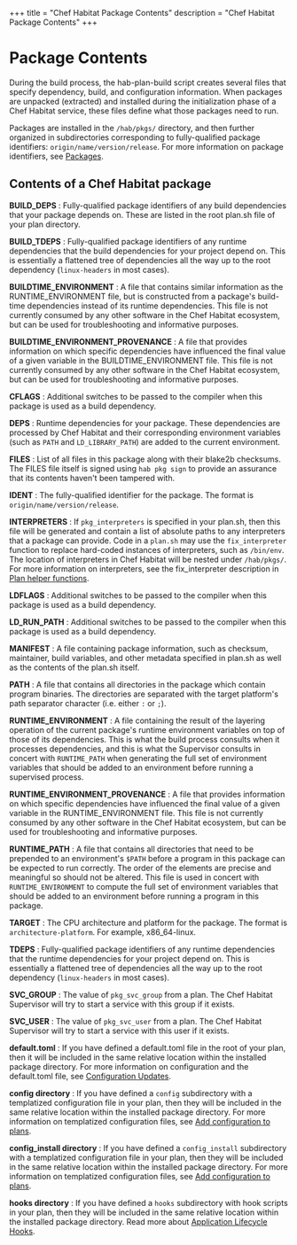 +++
title = "Chef Habitat Package Contents"
description = "Chef Habitat Package Contents"
+++

# <a name="package-contents" id="package-contents" data-magellan-target="package-contents">Package Contents</a>

During the build process, the hab-plan-build script creates several files that specify dependency, build, and configuration information. When packages are unpacked (extracted) and installed during the initialization phase of a Chef Habitat service, these files define what those packages need to run.

Packages are installed in the `/hab/pkgs/` directory, and then further organized in subdirectories corresponding to fully-qualified package identifiers: `origin/name/version/release`. For more information on package identifiers, see [Packages](/docs/glossary/#glossary-artifacts).

## Contents of a Chef Habitat package

**BUILD_DEPS**
: Fully-qualified package identifiers of any build dependencies that your package depends on. These are listed in the root plan.sh file of your plan directory.

**BUILD_TDEPS**
: Fully-qualified package identifiers of any runtime dependencies that the build dependencies for your project depend on. This is essentially a flattened tree of dependencies all the way up to the root dependency (`linux-headers` in most cases).

**BUILDTIME_ENVIRONMENT**
: A file that contains similar information as the RUNTIME_ENVIRONMENT file, but is constructed from a package's build-time dependencies instead of its runtime dependencies. This file is not currently consumed by any other software in the Chef Habitat ecosystem, but can be used for troubleshooting and informative purposes.

**BUILDTIME_ENVIRONMENT_PROVENANCE**
: A file that provides information on which specific dependencies have influenced the final value of a given variable in the BUILDTIME_ENVIRONMENT file. This file is not currently consumed by any other software in the Chef Habitat ecosystem, but can be used for troubleshooting and informative purposes.

**CFLAGS**
: Additional switches to be passed to the compiler when this package is used as a build dependency.

**DEPS**
: Runtime dependencies for your package. These dependencies are processed by Chef Habitat and their corresponding environment variables (such as `PATH` and `LD_LIBRARY_PATH`) are added to the current environment.

**FILES**
: List of all files in this package along with their blake2b checksums. The FILES file itself is signed using `hab pkg sign` to provide an assurance that its contents haven't been tampered with.

**IDENT**
: The fully-qualified identifier for the package. The format is `origin/name/version/release`.

**INTERPRETERS**
: If `pkg_interpreters` is specified in your plan.sh, then this file will be generated and contain a list of absolute paths to any interpreters that a package can provide. Code in a `plan.sh` may use the `fix_interpreter` function to replace hard-coded instances of interpreters, such as `/bin/env`. The location of interpreters in Chef Habitat will be nested under `/hab/pkgs/`. For more information on interpreters, see the fix_interpreter description in [Plan helper functions](/docs/reference/build-helpers).

**LDFLAGS**
: Additional switches to be passed to the compiler when this package is used as a build dependency.

**LD_RUN_PATH**
: Additional switches to be passed to the compiler when this package is used as a build dependency.

**MANIFEST**
: A file containing package information, such as checksum, maintainer, build variables, and other metadata specified in plan.sh as well as the contents of the plan.sh itself.

**PATH**
: A file that contains all directories in the package which contain program binaries. The directories are separated with the target platform's path separator character (i.e. either `:` or `;`).

**RUNTIME_ENVIRONMENT**
: A file containing the result of the layering operation of the current package's runtime environment variables on top of those of its dependencies. This is what the build process consults when it processes dependencies, and this is what the Supervisor consults in concert with `RUNTIME_PATH` when generating the full set of environment variables that should be added to an environment before running a supervised process.

**RUNTIME_ENVIRONMENT_PROVENANCE**
: A file that provides information on which specific dependencies have influenced the final value of a given variable in the RUNTIME_ENVIRONMENT file. This file is not currently consumed by any other software in the Chef Habitat ecosystem, but can be used for troubleshooting and informative purposes.

**RUNTIME_PATH**
: A file that contains all directories that need to be prepended to an environment's `$PATH` before a program in this package can be expected to run correctly. The order of the elements are precise and meaningful so should not be altered. This file is used in concert with `RUNTIME_ENVIRONMENT` to compute the full set of environment variables that should be added to an environment before running a program in this package.

**TARGET**
: The CPU architecture and platform for the package. The format is `architecture-platform`. For example, x86_64-linux.

**TDEPS**
: Fully-qualified package identifiers of any runtime dependencies that the runtime dependencies for your project depend on. This is essentially a flattened tree of dependencies all the way up to the root dependency (`linux-headers` in most cases).

**SVC_GROUP**
: The value of `pkg_svc_group` from a plan. The Chef Habitat Supervisor will try to start a service with this group if it exists.

**SVC_USER**
: The value of `pkg_svc_user` from a plan. The Chef Habitat Supervisor will try to start a service with this user if it exists.

**default.toml**
: If you have defined a default.toml file in the root of your plan, then it will be included in the same relative location within the installed package directory. For more information on configuration and the default.toml file, see [Configuration Updates](/docs/using-habitat/#config-updates).

**config directory**
: If you have defined a `config` subdirectory with a templatized configuration file in your plan, then they will be included in the same relative location within the installed package directory. For more information on templatized configuration files, see [Add configuration to plans](/docs/developing-packages/#add-configuration).

**config_install directory**
: If you have defined a `config_install` subdirectory with a templatized configuration file in your plan, then they will be included in the same relative location within the installed package directory. For more information on templatized configuration files, see [Add configuration to plans](/docs/developing-packages/#add-configuration).

**hooks directory**
: If you have defined a `hooks` subdirectory with hook scripts in your plan, then they will be included in the same relative location within the installed package directory. Read more about [Application Lifecycle Hooks](/docs/reference/application-lifecycle-hooks).

